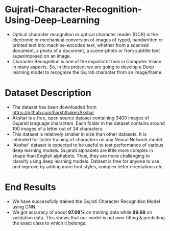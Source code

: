 # Gujrati-Character-Recognition-Using-Deep-Learning
- Optical character recognition or optical character reader (OCR) is the electronic or mechanical conversion of images of typed, handwritten or printed text into machine-encoded text, whether from a scanned document, a photo of a document, a scene-photo or from subtitle text superimposed on an image.
- Character Recognition is one of the importatnt task in Computer Vision in many aspects. So, in this project we are going to develop a Deep learning model to recognise the Gujrati character from an image/frame.

# Dataset Description
- The dataset has been downloaded from https://github.com/harshthaker/Akshar
- Akshar is a free, open source dataset containing 3400 images of Gujarati language characters. Each folder in the dataset contains around 100 images of a letter out of 34 characters.
- This dataset is relatively smaller in size than other datasets. It is intended for faster training of characters on any Neural Network model.
- 'Akshar' dataset is expected to be useful to test performance of various deep learning models. Gujarati alphabets are little more complex in shape than English alphabets. Thus, they are more challenging to classify using deep learning models. Dataset is free for anyone to use and improve by adding more font styles, complex letter orientations etc.

# End Results
- We have successfully trained the Gujrati Character Recognition Model using CNN.
- We got accuracy of about **97.08%** on training data while **99.68** on validation data. This shows that our model is not over fitting & predicting the exact class to which it belongs.
